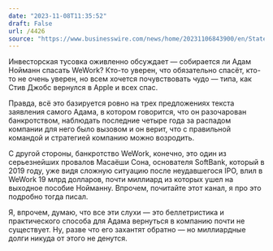 ```yaml
---
date: "2023-11-08T11:35:52"
draft: False
url: /4426
source: "https://www.businesswire.com/news/home/20231106843900/en/Statement-From-WeWork-Co-Founder-Adam-Neumann"
---
```


Инвесторская тусовка оживленно обсуждает — собирается ли Адам Нойманн спасать WeWork? Кто-то уверен, что обязательно спасёт, кто-то не очень уверен, но всем хочется почувствовать чудо — типа, как Стив Джобс вернулся в Apple и всех спас. 

Правда, всё это базируется ровно на трех предложениях текста заявления самого Адама, в котором говорится, что он разочарован банкротством, наблюдать последние четыре года за распадом компании для него было вызовом и он верит, что с правильной командой и стратегией компанию можно возродить.

С другой стороны, банкротство WeWork, конечно, это один из серьезнейших провалов Масаёши Сона, основателя SoftBank, который в 2019 году, уже видя сложную ситуацию после неудавшегося IPO, влил в WeWork 19 млрд долларов, почти миллиард из которых ушел на выходное пособие Нойманну. Впрочем, почитайте этот канал, я про это подробно тогда писал.

Я, впрочем, думаю, что все эти слухи — это беллетристика и практического способа для Адама вернуться в компанию почти не существует. Ну, разве что его захантят обратно — но миллиардные долги никуда от этого не денутся.
